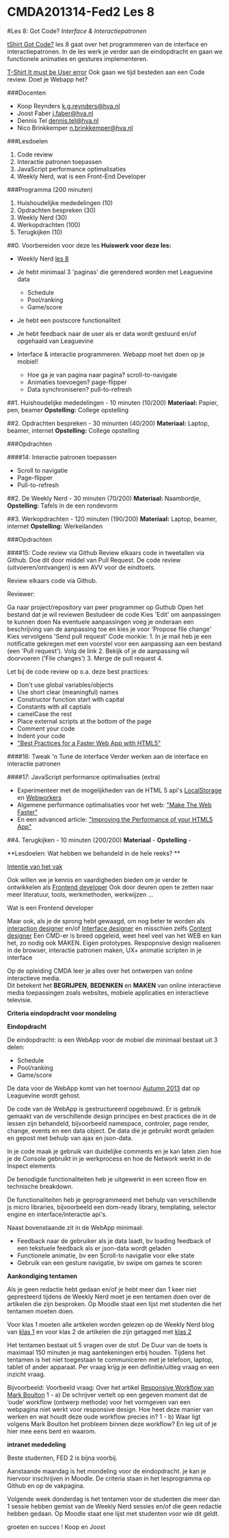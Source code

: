 CMDA201314-Fed2 Les 8
=====================

#Les 8: Got Code?
*Interface & Interactiepatronen*

[tShirt Got Code?](http://www.zazzle.com/got_code_shirt-235181433578776102)
les 8 gaat over het programmeren van de interface en interactiepatronen. In de les werk je verder aan de eindopdracht en gaan we functionele animaties en gestures implementeren. 

[T-Shirt It must be User error](http://www.zazzle.com/it_must_be_user_error_tees-235797644708160457)
Ook gaan we tijd besteden aan een Code review. Doet je Webapp het? 


###Docenten
* Koop Reynders k.g.reynders@hva.nl   
* Joost Faber j.faber@hva.nl  
* Dennis Tel dennis.tel@hva.nl   
* Nico Brinkkemper n.brinkkemper@hva.nl  

###Lesdoelen

1. Code review
2. Interactie patronen toepassen
3. JavaScript performance optimalisaties
4. Weekly Nerd, wat is een Front-End Developer



###Programma (200 minuten)
1. Huishoudelijke mededelingen (10)
2. Opdrachten bespreken (30)
3. Weekly Nerd (30) 
3. Werkopdrachten (100)
4. Terugkijken (10) 


##0. Voorbereiden voor deze les
**Huiswerk voor deze les:**

* Weekly Nerd [les 8](http://weeklynerd.tumblr.com/tagged/fed1314)

* Je hebt minimaal 3 'paginas' die gerendered worden met Leaguevine data
	- Schedule
	- Pool/ranking 
	- Game/score
	
* Je hebt een postscore functionaliteit

* Je hebt feedback naar de user als er data wordt gestuurd en/of opgehaald van Leaguevine

* Interface & interactie programmeren. Webapp moet het doen op je mobiel!
	- Hoe ga je van pagina naar pagina? scroll-to-navigate
	- Animaties toevoegen? page-flipper
	- Data synchroniseren? pull-to-refresh



##1. Huishoudelijke mededelingen - 10 minuten (10/200)
**Materiaal:** Papier, pen, beamer 
**Opstelling:** College opstelling


##2. Opdrachten bespreken - 30 minunten (40/200)
**Materiaal:** Laptop, beamer, internet
**Opstelling:** College opstelling

###Opdrachten

####14: Interactie patronen toepassen

* Scroll to navigatie
* Page-flipper
* Pull-to-refresh


##2. De Weekly Nerd - 30 minuten (70/200)
**Materiaal:** Naambordje, 
**Opstelling:** Tafels in de een rondevorm




##3. Werkopdrachten - 120 minuten (190/200)
**Materiaal:** Laptop, beamer, internet
**Opstelling:** Werkeilanden


###Opdrachten

####15: Code review via Github
Review elkaars code in tweetallen via Github. Doe dit door middel van Pull Request. De code review (uitvoeren/ontvangen) is een AVV voor de eindtoets.

Review elkaars code via Github.

Reviewer:

Ga naar project/repository van peer programmer op Guthub
Open het bestand dat je wil reviewen
Bestudeer de code
Kies 'Edit' om aanpassingen te kunnen doen
Na eventuele aanpassingen voeg je onderaan een beschrijving van de aanpassing toe en kies je voor 'Propose file change'
Kies vervolgens 'Send pull request'
Code monkie: 1. In je mail heb je een notificatie gekregen met een voorstel voor een aanpassing aan een bestand (een 'Pull request'). Volg de link 2. Bekijk of je de aanpassing wil doorvoeren ('File changes') 3. Merge de pull request 4.

Let bij de code review op o.a. deze best practices:

* Don't use global variables/objects
* Use short clear (meaningful) names
* Constructor function start with capital
* Constants with all captials
* camelCase the rest
* Place external scripts at the bottom of the page
* Comment your code
* Indent your code
* ["Best Practices for a Faster Web App with HTML5"](http://www.html5rocks.com/en/tutorials/speed/quick/)

####16: Tweak 'n Tune de interface
Verder werken aan de interface en interactie patronen

####17: JavaScript performance optimalisaties (extra)
* Experimenteer met de mogelijkheden van de HTML 5 api's [LocalStorage](http://www.html5rocks.com/en/tutorials/offline/whats-offline/) en [Webworkers](http://www.html5rocks.com/en/tutorials/workers/basics/)
* Algemene performance optimalisaties voor het web: ["Make The Web Faster"](https://developers.google.com/speed/articles/)
* En een advanced article: ["Improving the Performance of your HTML5 App"](http://www.html5rocks.com/en/tutorials/speed/html5/)




##4. Terugkijken - 10 minuten (200/200)
**Materiaal** - 
**Opstelling** -  

**Lesdoelen: Wat hebben we behandeld in de hele reeks? **

[Intentie van het vak](http://intra.iam.hva.nl/content/1314/verdieping2/frontend_2/studiegids/)

Ook willen we je kennis en vaardigheden bieden om je verder te ontwikkelen als [Frontend developer](http://intra.iam.hva.nl/content/algemeen/beroepsrollen/frontend_developer/) Ook door deuren open te zetten naar meer literatuur, tools, werkmethoden, werkwijzen …

Wat is een Frontend developer

Maar ook, als je de sprong hebt gewaagd, om nog beter te worden als  [interaction designer](http://intra.iam.hva.nl/content/algemeen/beroepsrollen/interaction_designer/) en/of [Interface designer](http://intra.iam.hva.nl/content/algemeen/beroepsrollen/visual_interface_designer/) en misschien zelfs [Content designer](http://intra.iam.hva.nl/content/algemeen/beroepsrollen/content_manager/)
Een CMD-er is breed opgeleid, weet heel veel van het WEB en kan het, zo nodig ook MAKEN. Eigen prototypes. Respopnsive design realiseren in de browser, interactie patronen maken, UX+ animatie scripten in je interface

Op de opleiding CMDA leer je alles over het ontwerpen van online interactieve media.  
Dit betekent het **BEGRIJPEN**, **BEDENKEN** en **MAKEN** van online interactieve media toepassingen zoals websites, mobiele applicaties en interactieve televisie.






**Criteria eindopdracht voor mondeling**

**Eindopdracht**

De eindopdracht: is een WebApp voor de mobiel die minimaal bestaat uit 3 delen:

 - Schedule
 - Pool/ranking 
 - Game/score
	
De data voor de WebApp komt van het toernooi [Autumn 2013](https://www.leaguevine.com/tournaments/19389/autumn-2013/) dat op Leaguevine wordt gehost.

De code van de WebApp is gestructureerd opgebouwd. Er is gebruik gemaakt van de verschillende design principes en best practices die in de lessen zijn behandeld, bijvoorbeeld namespace, controler, page render, change, events en een data object. De data die je gebruikt wordt geladen en gepost met behulp van ajax en json-data. 

In je code maak je gebruik van duidelijke comments en je kan laten zien hoe je de Console gebruikt in je werkprocess en hoe de Network werkt in de Inspect elements

De benodigde functionaliteiten heb je uitgewerkt in een screen flow en technische breakdown. 

De functionaliteiten heb je geprogrammeerd met behulp van verschillende js micro libraries, bijvoorbeeld een dom-ready library, templating, selector engine en interface/interactie api's.

Naast bovenstaande zit in de WebApp minimaal:

 - Feedback naar de gebruiker als je data laadt, bv loading feedback of een tekstuele feedback als er json-data wordt geladen
 - Functionele animatie, bv een  Scroll-to navigatie voor elke state
 - Gebruik van een gesture navigatie, bv swipe om games te scoren



**Aankondiging tentamen**

Als je geen redactie hebt gedaan en/of je hebt meer dan 1 keer niet gepresteerd tijdens de Weekly Nerd moet je een tentamen doen over de artikelen die zijn besproken. Op Moodle staat een lijst met studenten die het tentamen moeten doen.

Voor klas 1 moeten alle artikelen worden gelezen op de Weekly Nerd blog van  [klas 1](http://weeklynerd.tumblr.com/tagged/klas1) en voor klas 2 de artikelen die zijn getagged met [klas 2](http://weeklynerd.tumblr.com/tagged/klas2)

Het tentamen bestaat uit 5 vragen over de stof. De Duur van de toets is maximaal 150 minuten je mag aantekeningen erbij houden. Tijdens het tentamen is het niet toegestaan te communiceren met je telefoon, laptop, tablet of ander apparaat.
Per vraag krijg je een definitie/uitleg vraag en een inzicht vraag.

Bijvoorbeeld:
Voorbeeld vraag: Over het artikel [Responsive Workflow van Mark Boulton](http://www.markboulton.co.uk/journal/responsive-summit-workflow)
1 - a) De schrijver vertelt op een gegeven moment dat de ‘oude’ workflow (ontwerp methode) voor het vormgeven van een webpagina niet werkt voor responsive design. Hoe heet deze manier van werken en wat houdt deze oude workflow precies in?
1 - b) Waar ligt volgens Mark Boulton het probleem binnen deze workflow? En leg uit of je hier mee eens bent en waarom.


**intranet mededeling**

Beste studenten, FED 2 is bijna voorbij.

Aanstaande maandag is het mondeling voor de eindopdracht. je kan je hiervoor inschrijven in Moodle. De criteria staan in het lesprogramma op Github en op de vakpagina.

Volgende week donderdag is het tentamen voor de studenten die meer dan 1 sessie hebben gemist van de Weekly Nerd sessies en/of die geen redactie hebben gedaan. Op Moodle staat ene lijst met studenten voor wie dit geldt.

groeten en succes !
Koop en Joost

